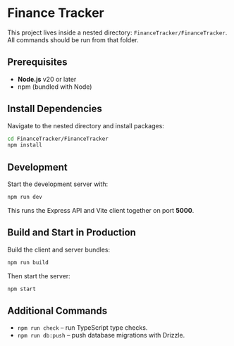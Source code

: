 # Finance Tracker

This project lives inside a nested directory: `FinanceTracker/FinanceTracker`. All commands should be run from that folder.

## Prerequisites

- **Node.js** v20 or later
- npm (bundled with Node)

## Install Dependencies

Navigate to the nested directory and install packages:

```bash
cd FinanceTracker/FinanceTracker
npm install
```

## Development

Start the development server with:

```bash
npm run dev
```

This runs the Express API and Vite client together on port **5000**.

## Build and Start in Production

Build the client and server bundles:

```bash
npm run build
```

Then start the server:

```bash
npm start
```

## Additional Commands

- `npm run check` – run TypeScript type checks.
- `npm run db:push` – push database migrations with Drizzle.

